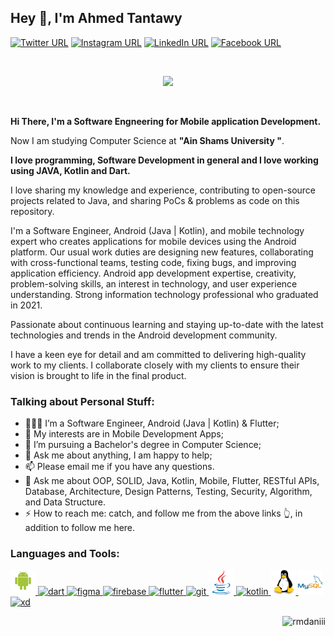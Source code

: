 
## Hey 👋, I'm Ahmed Tantawy

[![Twitter URL](https://img.shields.io/static/v1?color=red&label=Twitter%20&logo=twitter&logoColor=white&style=for-the-badge&message=Follow)](https://twitter.com/rmdaniii4)
[![Instagram URL](https://img.shields.io/static/v1?color=red&label=Instagram&logo=Instagram&logoColor=white&style=for-the-badge&message=follow)](https://www.instagram.com/a7_med_01)
[![LinkedIn URL](https://img.shields.io/static/v1?color=red&label=linkedin&logo=linkedin&logoColor=white&style=for-the-badge&message=Connect)](https://www.linkedin.com/in/rmdaniii/)
[![Facebook URL](https://img.shields.io/static/v1?color=red&label=Facebook&logo=Facebook&logoColor=white&style=for-the-badge&message=Connect)](https://web.facebook.com/profile.php?id=100005190047714)

&ensp;


<div align="center" style="color: red;">
    <img src="https://readme-typing-svg.herokuapp.com/?font=Fira+Code&pause=1000&color=F76C34&size=35&center=true&vCenter=true&width=500&height=70&duration=4000&lines=Hello+My+Friend!+👋;+I'm+Tantawii!+🙋🏻‍♂️;+I'm+a+Mobile+Engineer+👨‍💻;" />
</div>


&ensp;

**Hi There, I'm a **Software Engneering** for Mobile **application Development**.**

Now I am studying Computer Science at **"Ain Shams University "**.

**I love programming, Software Development in general and I love working using JAVA, Kotlin and Dart.**

I love sharing my knowledge and experience, contributing to open-source projects related to Java, and sharing PoCs & problems as code on this repository.

I'm  a Software Engineer, Android (Java | Kotlin), and mobile technology expert who creates applications for mobile devices using the Android platform. Our usual work duties are designing new features, collaborating with cross-functional teams, testing code, fixing bugs, and improving application efficiency. Android app development expertise, creativity, problem-solving skills, an interest in technology, and user experience understanding. Strong information technology professional who graduated in 2021. 


Passionate about continuous learning and staying up-to-date with the latest technologies and trends in the Android development community.

I have a keen eye for detail and am committed to delivering high-quality work to my clients. I collaborate closely with my clients to ensure their vision is brought to life in the final product.


### Talking about Personal Stuff:

- 👨🏽‍💻 I’m a Software Engineer, Android (Java | Kotlin) &  Flutter; 
- 🤔 My interests are in Mobile Development Apps;
- 💼 I’m pursuing a Bachelor's degree in Computer Science;
- 💬 Ask me about anything, I am happy to help;
- 📫 Please email me if you have any questions.
- 🎯 Ask me about OOP, SOLID, Java, Kotlin, Mobile, Flutter, RESTful APIs, Database, Architecture, Design Patterns, Testing, Security, Algorithm, and Data Structure.
- ⚡ How to reach me: catch, and follow me from the above links 👆, in addition to follow me here.


<h3 align="left">Languages and Tools:</h3>
<p align="left"> <a href="https://developer.android.com" target="_blank" rel="noreferrer"> <img src="https://raw.githubusercontent.com/devicons/devicon/master/icons/android/android-original-wordmark.svg" alt="android" width="40" height="40"/> </a> <a href="https://dart.dev" target="_blank" rel="noreferrer"> <img src="https://www.vectorlogo.zone/logos/dartlang/dartlang-icon.svg" alt="dart" width="40" height="40"/> </a> <a href="https://www.figma.com/" target="_blank" rel="noreferrer"> <img src="https://www.vectorlogo.zone/logos/figma/figma-icon.svg" alt="figma" width="40" height="40"/> </a> <a href="https://firebase.google.com/" target="_blank" rel="noreferrer"> <img src="https://www.vectorlogo.zone/logos/firebase/firebase-icon.svg" alt="firebase" width="40" height="40"/> </a> <a href="https://flutter.dev" target="_blank" rel="noreferrer"> <img src="https://www.vectorlogo.zone/logos/flutterio/flutterio-icon.svg" alt="flutter" width="40" height="40"/> </a> <a href="https://git-scm.com/" target="_blank" rel="noreferrer"> <img src="https://www.vectorlogo.zone/logos/git-scm/git-scm-icon.svg" alt="git" width="40" height="40"/> </a> <a href="https://www.java.com" target="_blank" rel="noreferrer"> <img src="https://raw.githubusercontent.com/devicons/devicon/master/icons/java/java-original.svg" alt="java" width="40" height="40"/> </a> <a href="https://kotlinlang.org" target="_blank" rel="noreferrer"> <img src="https://www.vectorlogo.zone/logos/kotlinlang/kotlinlang-icon.svg" alt="kotlin" width="40" height="40"/> </a> <a href="https://www.linux.org/" target="_blank" rel="noreferrer"> <img src="https://raw.githubusercontent.com/devicons/devicon/master/icons/linux/linux-original.svg" alt="linux" width="40" height="40"/> </a> <a href="https://www.mysql.com/" target="_blank" rel="noreferrer"> <img src="https://raw.githubusercontent.com/devicons/devicon/master/icons/mysql/mysql-original-wordmark.svg" alt="mysql" width="40" height="40"/> </a> <a href="https://www.adobe.com/products/xd.html" target="_blank" rel="noreferrer"> <img src="https://cdn.worldvectorlogo.com/logos/adobe-xd.svg" alt="xd" width="40" height="40"/> </a> </p> <p><img align="right" src="https://github-readme-stats.vercel.app/api/top-langs?username=rmdaniii&show_icons=true&locale=en&layout=compact" alt="rmdaniii" /></p>

>>>>>>>>>>>>>>>>>>>>>>>>>>>>>>>>>>>>>>>>>>>>>>>>>>>>>>>>>>>>>>>>>>>>>>>>>>

